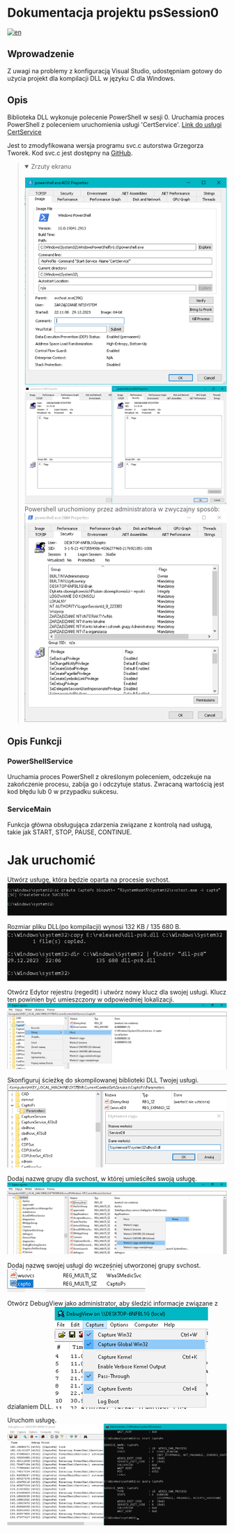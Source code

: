 # Dokumentacja projektu psSession0

[![en](https://img.shields.io/badge/lang-en-red.svg)](https://github.com/IsJackAlive/CaptoWindows/tree/main/psSession0/README.en.md)

## Wprowadzenie

Z uwagi na problemy z konfiguracją Visual Studio, udostępniam gotowy do użycia projekt dla kompilacji DLL w języku C dla Windows.

## Opis

Biblioteka DLL wykonuje polecenie PowerShell w sesji 0. 
Uruchamia proces PowerShell z poleceniem uruchomienia usługi 'CertService'.
<a href="https://github.com/IsJackAlive/CaptoWindows/tree/main/certService">Link do usługi CertService</a>

Jest to zmodyfikowana wersja programu svc.c autorstwa Grzegorza Tworek. Kod svc.c jest dostępny na <a href="https://github.com/gtworek/PSBits/blob/master/Services/sekurak/svc.c">GitHub</a>.

> <details open>
>  <summary>Zrzuty ekranu</summary> </br>
>    <img alt="" src=".scs/0.png">
>    <img alt="" src=".scs/1.png"> </br>
>    Powershell uruchomiony przez administratora w zwyczajny sposób:
>    <img alt="" src=".scs/2.png">
> </details>

## Opis Funkcji

### PowerShellService

Uruchamia proces PowerShell z określonym poleceniem, odczekuje na zakończenie procesu, zabija go i odczytuje status. Zwracaną wartością jest kod błędu lub 0 w przypadku sukcesu.

### ServiceMain

Funkcja główna obsługująca zdarzenia związane z kontrolą nad usługą, takie jak START, STOP, PAUSE, CONTINUE.

# Jak uruchomić

Utwórz usługę, która będzie oparta na procesie svchost.
<img alt="create own service 'CaptoPs' based on svchost" src=".scs/5.png"> </br>

Rozmiar pliku DLL(po kompilacji) wynosi 132 KB / 135 680 B.
<img alt="correct size is about 132KB / 135 680B" src=".scs/7.png"> </br>

Otwórz Edytor rejestru (regedit) i utwórz nowy klucz dla swojej usługi. Klucz ten powinien być umieszczony w odpowiedniej lokalizacji.
<img alt="create new key in own service (regedit)" src=".scs/6.png"> </br>

Skonfiguruj ścieżkę do skompilowanej biblioteki DLL Twojej usługi.
<img alt="path to compiled dll" src=".scs/8.png"> </br>

Dodaj nazwę grupy dla svchost, w której umieściłeś swoją usługę.
<img alt="add group name for svchost" src=".scs/9.png"> </br>

Dodaj nazwę swojej usługi do wcześniej utworzonej grupy svchost.
<img alt="add service name in added group" src=".scs/10.png"> </br>

Otwórz DebugView jako administrator, aby śledzić informacje związane z działaniem DLL.
<img alt="view debug info in DebugView(admin)" src=".scs/11.png"> </br>

Uruchom usługę.
<img alt="start service 'CaptoPs'" src=".scs/12.png"> </br>
